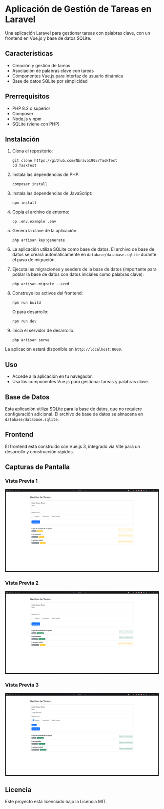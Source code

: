 # Aplicación de Gestión de Tareas en Laravel

Una aplicación Laravel para gestionar tareas con palabras clave, con un frontend en Vue.js y base de datos SQLite.

## Características

- Creación y gestión de tareas
- Asociación de palabras clave con tareas
- Componentes Vue.js para interfaz de usuario dinámica
- Base de datos SQLite por simplicidad

## Prerrequisitos

- PHP 8.2 o superior
- Composer
- Node.js y npm
- SQLite (viene con PHP)

## Instalación

1. Clona el repositorio:
    ```
    git clone https://github.com/Nbravo1905/TaskTest
    cd TaskTest
    ```

2. Instala las dependencias de PHP:
    ```
    composer install
    ```

3. Instala las dependencias de JavaScript:
    ```
    npm install
    ```

4. Copia el archivo de entorno:
    ```
    cp .env.example .env
    ```

5. Genera la clave de la aplicación:
    ```
    php artisan key:generate
    ```

6. La aplicación utiliza SQLite como base de datos. El archivo de base de datos se creará automáticamente en `database/database.sqlite` durante el paso de migración.

7. Ejecuta las migraciones y seeders de la base de datos (importante para poblar la base de datos con datos iniciales como palabras clave):
    ```
    php artisan migrate --seed
    ```

8. Construye los activos del frontend:
    ```
    npm run build
    ```
    O para desarrollo:
    ```
    npm run dev
    ```

9. Inicia el servidor de desarrollo:
    ```
    php artisan serve
    ```

La aplicación estará disponible en `http://localhost:8000`.

## Uso

- Accede a la aplicación en tu navegador.
- Usa los componentes Vue.js para gestionar tareas y palabras clave.

## Base de Datos

Esta aplicación utiliza SQLite para la base de datos, que no requiere configuración adicional. El archivo de base de datos se almacena en `database/database.sqlite`.

## Frontend

El frontend está construido con Vue.js 3, integrado vía Vite para un desarrollo y construcción rápidos.

## Capturas de Pantalla

### Vista Previa 1
![Vista Previa 1](public/images/imagen1.png)

### Vista Previa 2
![Vista Previa 2](public/images/imagen2.png)

### Vista Previa 3
![Vista Previa 3](public/images/imagen3.png)

## Licencia

Este proyecto está licenciado bajo la Licencia MIT.